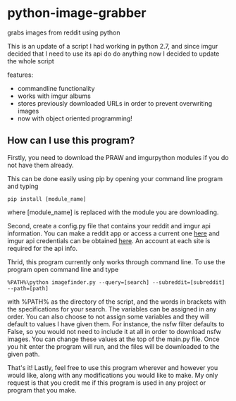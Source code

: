 # python-image-grabber
grabs images from reddit using python

This is an update of a script I had working in python 2.7, and since imgur decided that I need to use its api do do anything now I decided to update the whole script

features:

- commandline functionality
- works with imgur albums
- stores previously downloaded URLs in order to prevent overwriting images
- now with object oriented programming!

## How can I use this program?

Firstly, you need to download the PRAW and imgurpython modules if you do not have them already.

This can be done easily using pip by opening your command line program and typing

```
pip install [module_name]
```

where [module_name] is replaced with the module you are downloading.

Second, create a config.py file that contains your reddit and imgur api information. You can make a reddit app or access a current one [here](https://www.reddit.com/prefs/apps/ "Reddit App Info") and imgur api credentials can be obtained [here](https://api.imgur.com/oauth2/addclient "Imgur Api Info"). An account at each site is required for the api info.

Thrid, this program currently only works through command line. To use the program open command line and type

```
%PATH%\python imagefinder.py --query=[search] --subreddit=[subreddit] --path=[path] 
```

with %PATH% as the directory of the script, and the words in brackets with the specifications for your search. The variables can be assigned in any order. You can also choose to not assign some variables and they will default to values I have given them. For instance, the nsfw filter defaults to False, so you would not need to include it at all in order to download nsfw images. You can change these values at the top of the main.py file. Once you hit enter the program will run, and the files will be downloaded to the given path.

That's it! Lastly, feel free to use this program wherever and however you would like, along with any modifications you would like to make. My only request is that you credit me if this program is used in any project or program that you make.

